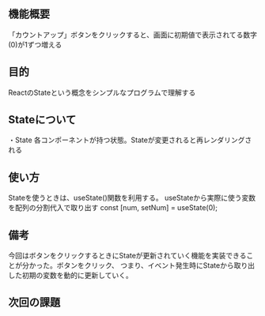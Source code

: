 ## 機能概要
「カウントアップ」ボタンをクリックすると、画面に初期値で表示されてる数字(0)が1ずつ増える

## 目的
ReactのStateという概念をシンプルなプログラムで理解する

## Stateについて
・State
各コンポーネントが持つ状態。Stateが変更されると再レンダリングされる

## 使い方
Stateを使うときは、useState()関数を利用する。
useStateから実際に使う変数を配列の分割代入で取り出す
 const [num, setNum] = useState(0);

## 備考
今回はボタンをクリックするときにStateが更新されていく機能を実装できることが分かった。ボタンをクリック、
つまり、イベント発生時にStateから取り出した初期の変数を動的に更新していく。

## 次回の課題
